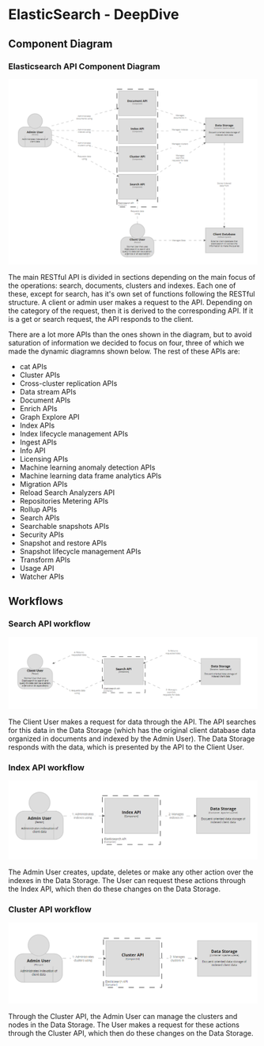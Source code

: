 # ElasticSearch - DeepDive

## Component Diagram

### Elasticsearch API Component Diagram

![Elasticsearch API Component Diagram](./assets/ComponentDiagram.PNG)

The main RESTful API is divided in sections depending on the main focus of the operations: search, documents, clusters and indexes. Each one of these, except for search, has it's own set of functions following the RESTful structure. A client or admin user makes a request to the API. Depending on the category of the request, then it is derived to the corresponding API. If it is a get or search request, the API responds to the client.

There are a lot more APIs than the ones shown in the diagram, but to avoid saturation of information we decided to focus on four, three of which we made the dynamic diagramns shown below. The rest of these APIs are:

+ cat APIs
+ Cluster APIs
+ Cross-cluster replication APIs
+ Data stream APIs
+ Document APIs
+ Enrich APIs
+ Graph Explore API
+ Index APIs
+ Index lifecycle management APIs
+ Ingest APIs
+ Info API
+ Licensing APIs
+ Machine learning anomaly detection APIs
+ Machine learning data frame analytics APIs
+ Migration APIs
+ Reload Search Analyzers API
+ Repositories Metering APIs
+ Rollup APIs
+ Search APIs
+ Searchable snapshots APIs
+ Security APIs
+ Snapshot and restore APIs
+ Snapshot lifecycle management APIs
+ Transform APIs
+ Usage API
+ Watcher APIs


## Workflows

### Search API workflow

![Search API workflow](./assets/SearchWorkflow.PNG)

The Client User makes a request for data through the API. The API searches for this data in the Data Storage (which has the original client database data organized in documents and indexed by the Admin User). The Data Storage responds with the data, which is presented by the API to the Client User.

### Index API workflow

![Index API workflow](./assets/IndexWorkflow.PNG)

The Admin User creates, update, deletes or make any other action over the indexes in the Data Storage. The User can request these actions through the Index API, which then do these changes on the Data Storage.

### Cluster API workflow

![Cluster API workflow](./assets/ClusterWorkflow.PNG)

Through the Cluster API, the Admin User can manage the clusters and nodes in the Data Storage. The User makes a request for these actions through the Cluster API, which then do these changes on the Data Storage.
